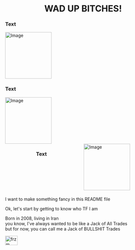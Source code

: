 
<h1 align="center">WAD UP BITCHES!</h1>

<div>
  <h3>Text</h3>
  <img src="https://via.placeholder.com/150" alt="Image" width="150">
</div>
<div>
  <h3>Text</h3>
  <img src="https://via.placeholder.com/150" alt="Image" width="150">
</div>
<div style="display: flex; gap: 20px; justify-content: space-evenly; margin-bottom: 20px;">
  <h3>Text</h3>
  <img src="https://via.placeholder.com/150" alt="Image" width="150">
</div>


<p>I want to make something fancy in this README file</p>
<p>Ok, let's start by getting to know who TF I am</p>
<p>Born in 2008, living in Iran<br/>
you know, I've always wanted
to be like a Jack of All Trades<br/>
but for now, you can call me
a Jack of BULLSHIT Trades</p>
<a href="https://discord.gg/frzm" target="blank"><img align="center" src="https://raw.githubusercontent.com/rahuldkjain/github-profile-readme-generator/master/src/images/icons/Social/discord.svg" alt="frzm" height="30" width="40" /></a></div>

